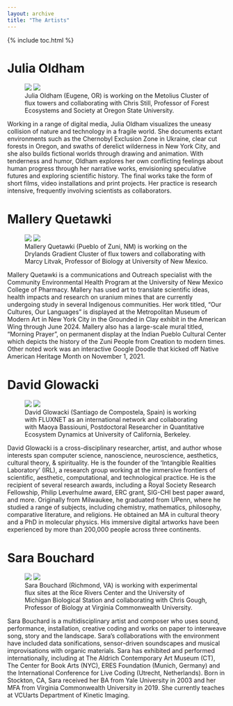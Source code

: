 ```yaml
---
layout: archive
title: "The Artists"
---
```


{% include toc.html %}

# Julia Oldham

<figure class="half">
	<img src="https://fluxnetair.github.io/images/Julia.jpg">
	<img src="https://fluxnetair.github.io/images/Chris_S.png">
	<figcaption>Julia Oldham (Eugene, OR) is working on the Metolius Cluster of flux towers and collaborating with Chris Still, Professor of Forest Ecosystems and Society at Oregon State University.</figcaption>
</figure>

Working in a range of digital media, Julia Oldham visualizes the uneasy collision of nature and technology in a fragile world. She documents extant environments such as the Chernobyl Exclusion Zone in Ukraine, clear cut forests in Oregon, and swaths of derelict wilderness in New York City, and she also builds fictional worlds through drawing and animation. With tenderness and humor, Oldham explores her own conflicting feelings about human progress through her narrative works, envisioning speculative futures and exploring scientific history. The final works take the form of short films, video installations and print projects. Her practice is research intensive, frequently involving scientists as collaborators.

# Mallery Quetawki

<figure class="half">
	<img src="https://fluxnetair.github.io/images/Mallery.png">
	<img src="https://fluxnetair.github.io/images/Marcy.png">
	<figcaption>Mallery Quetawki (Pueblo of Zuni, NM) is working on the Drylands Gradient Cluster of flux towers and collaborating with Marcy Litvak, Professor of Biology at University of New Mexico.</figcaption>
</figure>

Mallery Quetawki is a communications and Outreach specialist with the Community Environmental Health Program at the University of New Mexico College of Pharmacy. Mallery has used art to translate scientific ideas, health impacts and research on uranium mines that are currently undergoing study in several Indigenous communities. Her work titled, “Our Cultures, Our Languages” is displayed at the Metropolitan Museum of Modern Art in New York City in the Grounded in Clay exhibit in the American Wing through June 2024. Mallery also has a large-scale mural titled, “Morning Prayer”, on permanent display at the Indian Pueblo Cultural Center which depicts the history of the Zuni People from Creation to modern times. Other noted work was an interactive Google Doodle that kicked off Native American Heritage Month on November 1, 2021.

# David Glowacki

<figure class="half">
	<img src="https://fluxnetair.github.io/images/Dave.jpg">
	<img src="https://fluxnetair.github.io/images/Maoya.jpg">
	<figcaption>David Glowacki (Santiago de Compostela, Spain) is working with FLUXNET as an international network and collaborating with Maoya Bassiouni, Postdoctoral Researcher in Quantitative Ecosystem Dynamics at University of California, Berkeley.</figcaption>
</figure>

David Glowacki is a cross-disciplinary researcher, artist, and author whose interests span computer science, nanoscience, neuroscience, aesthetics, cultural theory, & spirituality. He is the founder of the ‘Intangible Realities Laboratory’ (IRL), a research group working at the immersive frontiers of scientific, aesthetic, computational, and technological practice. He is the recipient of several research awards, including a Royal Society Research Fellowship, Philip Leverhulme award, ERC grant, SIG-CHI best paper award, and more. Originally from Milwaukee, he graduated from UPenn, where he studied a range of subjects, including chemistry, mathematics, philosophy, comparative literature, and religions. He obtained an MA in cultural theory and a PhD in molecular physics. His immersive digital artworks have been experienced by more than 200,000 people across three continents.

# Sara Bouchard

<figure class="half">
	<img src="https://fluxnetair.github.io/images/Sara.jpg">
	<img src="https://fluxnetair.github.io/images/Chris_G.png">
	<figcaption>Sara Bouchard (Richmond, VA) is working with experimental flux sites at the Rice Rivers Center and the University of Michigan Biological Station and collaborating with Chris Gough, Professor of Biology at Virginia Commonwealth University.</figcaption>
</figure>

Sara Bouchard is a multidisciplinary artist and composer who uses sound, performance, installation, creative coding and works on paper to interweave song, story and the landscape. Sara’s collaborations with the environment have included data sonifications, sensor-driven soundscapes and musical improvisations with organic materials. Sara has exhibited and performed internationally, including at The Aldrich Contemporary Art Museum (CT), The Center for Book Arts (NYC), ERES Foundation (Munich, Germany) and the International Conference for Live Coding (Utrecht, Netherlands). Born in Stockton, CA, Sara received her BA from Yale University in 2003 and her MFA from Virginia Commonwealth University in 2019. She currently teaches at VCUarts Department of Kinetic Imaging.
